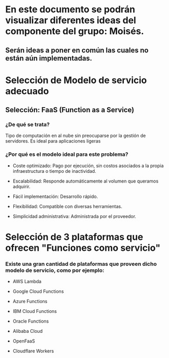 # En este documento se podrán visualizar diferentes ideas del componente del grupo: Moisés.

## Serán ideas a poner en común las cuales no están aún implementadas.

# Selección de Modelo de servicio adecuado

## Selección: FaaS (Function as a Service)

### ¿De qué se trata?

Tipo de computación en al nube sin preocuparse por la gestión de servidores. Es ideal para aplicaciones ligeras


### ¿Por qué es el modelo ideal para este problema?

- Coste optimizado: Pago por ejecución, sin costos asociados a la propia infraestructura o tiempo de inactividad.

- Escalabilidad: Responde automáticamente al volumen que queramos adquirir.

- Fácil implementación: Desarrollo rápido.

- Flexibilidad: Compatible con diversas herramientas.

- Simplicidad administrativa: Administrada por el proveedor.


# Selección de 3 plataformas que ofrecen "Funciones como servicio"

### Existe una gran cantidad de plataformas que proveen dicho modelo de servicio, como por ejemplo: 

- AWS Lambda

- Google Cloud Functions

- Azure Functions

- IBM Cloud Functions

- Oracle Functions

- Alibaba Cloud

- OpenFaaS

- Cloudflare Workers
